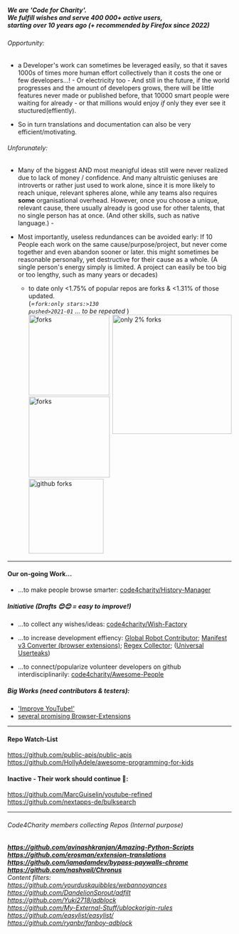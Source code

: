 ##### We are 'Code for Charity'. <br>  We fulfill wishes and serve 400 000+ active users, <br> starting over 10 years ago (+ recommended by Firefox since 2022)

###### _Opportunity:_  
  - a Developer's work can sometimes be leveraged easily, so that it saves 1000s of times more human effort collectively than it costs  the one or few developers...! - Or electricity too - And still in the future, if the world progresses and the amount of developers grows, there will be little features never made or published before, that 10000 smart people were waiting for already - or that millions would enjoy *if* only they ever see it stuctured(effiently). 

- So in turn translations and documentation can also be very efficient/motivating.

###### _Unforunately:_ 
 - Many of the biggest AND most meanigful ideas still were never realized due to lack of money / confidence.
And many altruistic geniuses are introverts or rather just used to work alone, since it is more likely to reach unique, relevant spheres alone, 
while any teams also requires **some** organisational overhead.
However, once you choose a unique, relevant cause, there usually already is good use for other talents, that no single person has at once. 
(And other skills, such as native language.)   -  

- Most importantly, useless redundances can be avoided early: 
If 10 People each work on the same cause/purpose/project, but never come together and even abandon sooner or later. 
this might sometimes be reasonable personally, yet destructive for their cause as a whole. 
(A single person's energy simply is limited.  A project can easily be too big or too lengthy, such as many years or decades)


   - to date only <1.75% of popular repos are forks & <1.31% of those updated. <br> (_=<code>fork:only stars:>130 pushed>2021-01</code> ... to be repeated_ ) <br> <img width="268" align="right" alt="only 2% forks" src="https://user-images.githubusercontent.com/25022245/151553999-7a774d7e-05f0-48bd-abe7-f486a30a2eae.png">
<img width="181" alt="forks" src="https://user-images.githubusercontent.com/25022245/151556704-0d005580-b2a2-4407-b0a1-09d93c676317.png"><img width="182" alt="forks" src="https://user-images.githubusercontent.com/25022245/151556705-0cba1574-52ea-4dfe-809b-7301af4abec7.png"><img width="168" alt="github forks" src="https://user-images.githubusercontent.com/25022245/151556702-6bcf1b31-143c-4f2f-ba60-69c7e5ffb4eb.png">

----

#### Our on-going Work... 
  - ...to make people browse smarter:  [code4charity/History-Manager](https://github.com/code4charity/History-Manager)

##### Initiative (Drafts 😊😊 = easy to improve!) 
 
 - ...to collect any wishes/ideas:  [code4charity/Wish-Factory](https://github.com/code4charity/Wish-Factory)

 - ...to increase development effiency:  [Global Robot Contributor](https://github.com/code4charity/Open-Source-Bot--Github-Pull-Request-Bot--Auto-Git-Contributor); [Manifest v3 Converter (browser extensions)](https://github.com/code4charity/Manifest-v3); [Regex Collector](https://github.com/code4charity/the-RegEx-Collector--Queries--Patterns); ([Universal Userteaks](https://github.com/code4charity/universal-usertweaks))

 - ...to connect/popularize volunteer developers on github interdisciplinarily:  [code4charity/Awesome-People](https://github.com/code4charity/Awesome-People)

##### Big Works (need contributors & testers):

 - ['Improve YouTube!'](https://github.com/code4charity/YouTube-Extension)
 - [several promising Browser-Extensions](https://github.com/victor-savinov?tab=repositories&q=&type=&language=&sort=)  


----

#### Repo Watch-List
https://github.com/public-apis/public-apis <br> https://github.com/HollyAdele/awesome-programming-for-kids

#### Inactive - Their work should continue 🥺:   
https://github.com/MarcGuiselin/youtube-refined <br> https://github.com/nextapps-de/bulksearch

----

###### _Code4Charity members collecting Repos (Internal purpose)_ 
<i><b>
https://github.com/avinashkranjan/Amazing-Python-Scripts <br> 
https://github.com/erosman/extension-translations <br>
https://github.com/iamadamdev/bypass-paywalls-chrome <br>
https://github.com/nashvail/Chronus </b><br>
Content filters: <br>
https://github.com/yourduskquibbles/webannoyances <br>
https://github.com/DandelionSprout/adfilt  <br>
https://github.com/Yuki2718/adblock <br>
https://github.com/My-External-Stuff/ublockorigin-rules <br>
https://github.com/easylist/easylist/ <br>
https://github.com/ryanbr/fanboy-adblock  </i>
